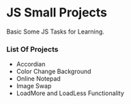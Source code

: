 # JS Small Projects

Basic Some JS Tasks for Learning.

### List Of Projects

* Accordian
* Color Change Background
* Online Notepad
* Image Swap
* LoadMore and LoadLess Functionality

